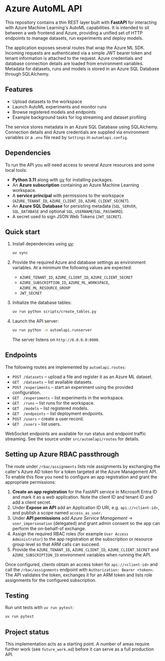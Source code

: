 # Azure AutoML API

This repository contains a thin REST layer built with **FastAPI** for interacting with Azure Machine Learning's AutoML capabilities. It is intended to sit between a web frontend and Azure, providing a unified set of HTTP endpoints to manage datasets, run experiments and deploy models.

The application exposes several routes that wrap the Azure ML SDK. Incoming requests are authenticated via a simple JWT bearer token and tenant information is attached to the request. Azure credentials and database connection details are loaded from environment variables. Metadata for datasets, runs and models is stored in an Azure SQL Database through SQLAlchemy.

## Features

- Upload datasets to the workspace
- Launch AutoML experiments and monitor runs
- Browse registered models and endpoints
- Example background tasks for log streaming and dataset profiling

The service stores metadata in an Azure SQL Database using SQLAlchemy. Connection details and Azure credentials are supplied via environment variables or a `.env` file read by `Settings` in `automlapi.config`.

## Dependencies

To run the API you will need access to several Azure resources and some local tools:

- **Python 3.11** along with [uv](https://github.com/astral-sh/uv) for installing packages.
- An **Azure subscription** containing an Azure Machine Learning workspace.
- A **service principal** with permissions to the workspace (`AZURE_TENANT_ID`, `AZURE_CLIENT_ID`, `AZURE_CLIENT_SECRET`).
- An **Azure SQL Database** for persisting metadata (`SQL_SERVER`, `SQL_DATABASE` and optional `SQL_USERNAME`/`SQL_PASSWORD`).
- A secret used to sign JSON Web Tokens (`JWT_SECRET`).

## Quick start

1. Install dependencies using [uv](https://github.com/astral-sh/uv):

   ```bash
   uv sync
   ```

2. Provide the required Azure and database settings as environment variables. At a minimum the following values are expected:

   - `AZURE_TENANT_ID`, `AZURE_CLIENT_ID`, `AZURE_CLIENT_SECRET`
   - `AZURE_SUBSCRIPTION_ID`, `AZURE_ML_WORKSPACE`, `AZURE_ML_RESOURCE_GROUP`
   - `JWT_SECRET`

3. Initialize the database tables:

   ```bash
   uv run python scripts/create_tables.py
   ```

4. Launch the API server:

   ```bash
   uv run python -m automlapi.runserver
   ```

   The server listens on `http://0.0.0.0:8000`.

## Endpoints

The following routes are implemented by `automlapi.routes`:

- `POST /datasets` – upload a file and register it as an Azure ML dataset.
- `GET  /datasets` – list available datasets.
- `POST /experiments` – start an experiment using the provided configuration.
- `GET  /experiments` – list experiments in the workspace.
- `GET  /runs` – list runs for the workspace.
- `GET  /models` – list registered models.
- `GET  /endpoints` – list deployment endpoints.
- `POST /users` – create a user record.
- `GET  /users` – list users.

WebSocket endpoints are available for run status and endpoint traffic streaming. See the source under `src/automlapi/routes` for details.

## Setting up Azure RBAC passthrough

The route under `/rbac/assignments` lists role assignments by exchanging the caller's
Azure AD token for a token targeted at the Azure Management API. To enable this
flow you need to configure an app registration and grant the appropriate
permissions:

1. **Create an app registration** for the FastAPI service in Microsoft Entra ID
   and mark it as a *web* application. Note the client ID and tenant ID and add a
   client secret.
2. Under **Expose an API** add an Application ID URI, e.g. `api://<client-id>`,
   and publish a scope named `access_as_user`.
3. Under **API permissions** add *Azure Service Management* → `user_impersonation`
   (delegated) and grant admin consent so the app can perform the on-behalf-of
   exchange.
4. Assign the required RBAC roles (for example `User Access Administrator`) to
   the app registration at the subscription or resource group level so that ARM
   calls can succeed.
5. Provide the `AZURE_TENANT_ID`, `AZURE_CLIENT_ID`, `AZURE_CLIENT_SECRET` and
   `AZURE_SUBSCRIPTION_ID` environment variables when running the API.

Once configured, clients obtain an access token for `api://<client-id>` and call
the `/rbac/assignments` endpoint with `Authorization: Bearer <token>`. The API
validates the token, exchanges it for an ARM token and lists role assignments for
the configured subscription.

## Testing

Run unit tests with `uv run pytest`:

```bash
uv run pytest
```

## Project status

This implementation acts as a starting point. A number of areas require further work (see `future_work.md`) before it can serve as a full production API.
